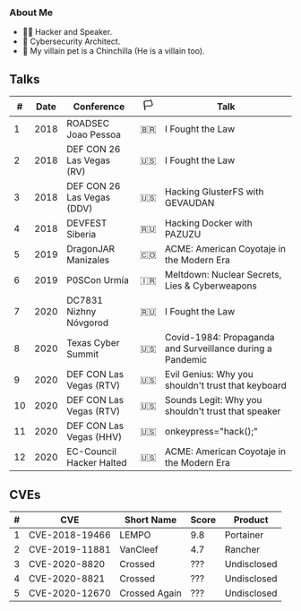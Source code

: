 ### About Me 

- 🏴‍☠️ Hacker and Speaker. 
- 🦾 Cybersecurity Architect.
- 🐀 My villain pet is a Chinchilla (He is a villain too).

## Talks
|#| Date | Conference | 🏳 | Talk |
|---|---|---|---|---|
| 1 | 2018 | ROADSEC Joao Pessoa | 🇧🇷 | I Fought the Law |
| 2 | 2018 | DEF CON 26 Las Vegas (RV) | 🇺🇸 | I Fought the Law |
| 3 | 2018 | DEF CON 26 Las Vegas (DDV) | 🇺🇸 | Hacking GlusterFS with GEVAUDAN |
| 4 | 2018 | DEVFEST Siberia | 🇷🇺 | Hacking Docker with PAZUZU |
| 5 | 2019 | DragonJAR Manizales | 🇨🇴 | ACME: American Coyotaje in the Modern Era |
| 6 | 2019 | P0SCon Urmía | 🇮🇷 | Meltdown: Nuclear Secrets, Lies & Cyberweapons |
| 7 | 2020 | DC7831 Nizhny Nóvgorod | 🇷🇺 | I Fought the Law |
| 8 | 2020 | Texas Cyber Summit | 🇺🇸 | Covid-1984: Propaganda and Surveillance during a Pandemic |
| 9 | 2020 | DEF CON Las Vegas (RTV) | 🇺🇸 | Evil Genius: Why you shouldn't trust that keyboard |
| 10 | 2020 | DEF CON Las Vegas (RTV) | 🇺🇸 | Sounds Legit: Why you shouldn't trust that speaker |
| 11 | 2020 | DEF CON Las Vegas (HHV) | 🇺🇸 | onkeypress="hack();" |
| 12 | 2020 | EC-Council Hacker Halted | 🇺🇸 | ACME: American Coyotaje in the Modern Era |

## CVEs
|#| CVE | Short Name | Score | Product |
|---|---|---|---|---|
| 1 | CVE-2018-19466 | LEMPO | 9.8 | Portainer |
| 2 | CVE-2019-11881 | VanCleef | 4.7 | Rancher |
| 3 | CVE-2020-8820 | Crossed | ??? | Undisclosed |
| 4 | CVE-2020-8821 | Crossed | ??? | Undisclosed |
| 5 | CVE-2020-12670 | Crossed Again | ??? | Undisclosed |
